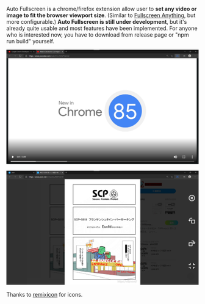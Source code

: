 Auto Fullscreen is a chrome/firefox extension allow user to **set any video or image to fit the browser viewport size**. (Similar to [Fullscreen Anything](https://chrome.google.com/webstore/detail/fullscreen-anything/olcfgpmjldkkjdclidhcbonieibfhhdh), but more configurable.) **Auto Fullscreen is still under development**, but it's already quite usable and most features have been implemented. For anyone who is interested now, you have to download from release page or "npm run build" yourself.

![Fullscreen video](/readme/video.jpg)

![Fullscreen image](/readme/image.jpg)

Thanks to [remixicon](http://remixicon.com/) for icons.
